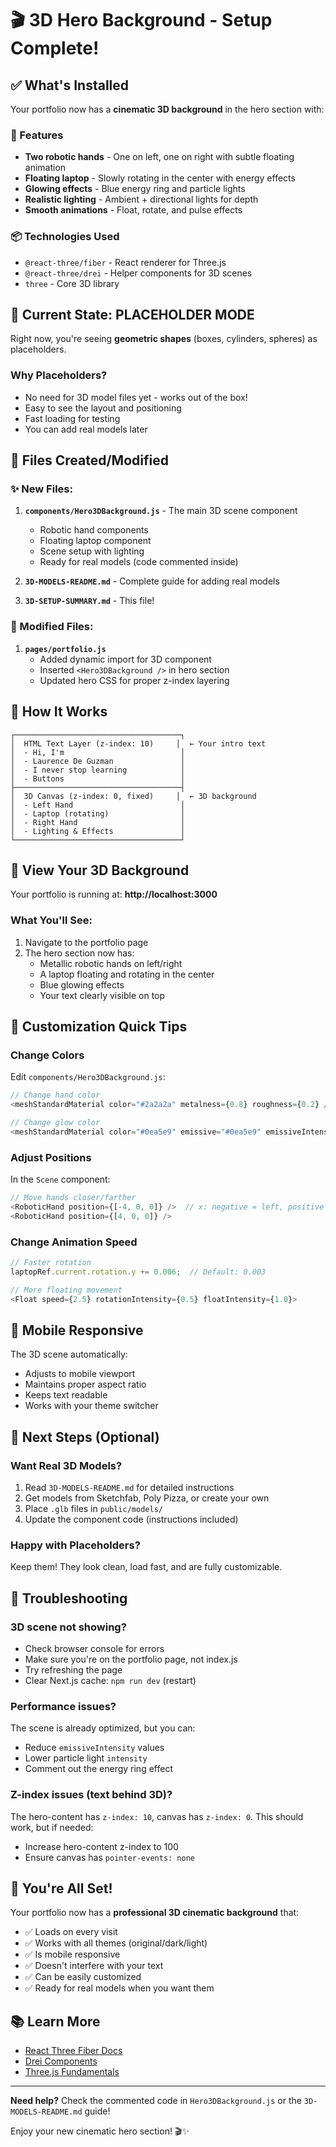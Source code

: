 # 🎬 3D Hero Background - Setup Complete!

## ✅ What's Installed

Your portfolio now has a **cinematic 3D background** in the hero section with:

### 🤖 Features
- **Two robotic hands** - One on left, one on right with subtle floating animation
- **Floating laptop** - Slowly rotating in the center with energy effects
- **Glowing effects** - Blue energy ring and particle lights
- **Realistic lighting** - Ambient + directional lights for depth
- **Smooth animations** - Float, rotate, and pulse effects

### 📦 Technologies Used
- `@react-three/fiber` - React renderer for Three.js
- `@react-three/drei` - Helper components for 3D scenes
- `three` - Core 3D library

## 🎨 Current State: PLACEHOLDER MODE

Right now, you're seeing **geometric shapes** (boxes, cylinders, spheres) as placeholders.

### Why Placeholders?
- No need for 3D model files yet - works out of the box!
- Easy to see the layout and positioning
- Fast loading for testing
- You can add real models later

## 🔧 Files Created/Modified

### ✨ New Files:
1. **`components/Hero3DBackground.js`** - The main 3D scene component
   - Robotic hand components
   - Floating laptop component
   - Scene setup with lighting
   - Ready for real models (code commented inside)

2. **`3D-MODELS-README.md`** - Complete guide for adding real models
3. **`3D-SETUP-SUMMARY.md`** - This file!

### 📝 Modified Files:
1. **`pages/portfolio.js`**
   - Added dynamic import for 3D component
   - Inserted `<Hero3DBackground />` in hero section
   - Updated hero CSS for proper z-index layering

## 🎯 How It Works

```
┌─────────────────────────────────────┐
│  HTML Text Layer (z-index: 10)     │  ← Your intro text
│  - Hi, I'm                          │
│  - Laurence De Guzman               │
│  - I never stop learning            │
│  - Buttons                          │
├─────────────────────────────────────┤
│  3D Canvas (z-index: 0, fixed)     │  ← 3D background
│  - Left Hand                        │
│  - Laptop (rotating)                │
│  - Right Hand                       │
│  - Lighting & Effects               │
└─────────────────────────────────────┘
```

## 🚀 View Your 3D Background

Your portfolio is running at: **http://localhost:3000**

### What You'll See:
1. Navigate to the portfolio page
2. The hero section now has:
   - Metallic robotic hands on left/right
   - A laptop floating and rotating in the center
   - Blue glowing effects
   - Your text clearly visible on top

## 🎨 Customization Quick Tips

### Change Colors
Edit `components/Hero3DBackground.js`:

```javascript
// Change hand color
<meshStandardMaterial color="#2a2a2a" metalness={0.8} roughness={0.2} />

// Change glow color
<meshStandardMaterial color="#0ea5e9" emissive="#0ea5e9" emissiveIntensity={2} />
```

### Adjust Positions
In the `Scene` component:

```javascript
// Move hands closer/farther
<RoboticHand position={[-4, 0, 0]} />  // x: negative = left, positive = right
<RoboticHand position={[4, 0, 0]} />
```

### Change Animation Speed
```javascript
// Faster rotation
laptopRef.current.rotation.y += 0.006;  // Default: 0.003

// More floating movement
<Float speed={2.5} rotationIntensity={0.5} floatIntensity={1.0}>
```

## 📱 Mobile Responsive

The 3D scene automatically:
- Adjusts to mobile viewport
- Maintains proper aspect ratio
- Keeps text readable
- Works with your theme switcher

## 🎯 Next Steps (Optional)

### Want Real 3D Models?
1. Read `3D-MODELS-README.md` for detailed instructions
2. Get models from Sketchfab, Poly Pizza, or create your own
3. Place `.glb` files in `public/models/`
4. Update the component code (instructions included)

### Happy with Placeholders?
Keep them! They look clean, load fast, and are fully customizable.

## 🐛 Troubleshooting

### 3D scene not showing?
- Check browser console for errors
- Make sure you're on the portfolio page, not index.js
- Try refreshing the page
- Clear Next.js cache: `npm run dev` (restart)

### Performance issues?
The scene is already optimized, but you can:
- Reduce `emissiveIntensity` values
- Lower particle light `intensity`
- Comment out the energy ring effect

### Z-index issues (text behind 3D)?
The hero-content has `z-index: 10`, canvas has `z-index: 0`. This should work, but if needed:
- Increase hero-content z-index to 100
- Ensure canvas has `pointer-events: none`

## 🎉 You're All Set!

Your portfolio now has a **professional 3D cinematic background** that:
- ✅ Loads on every visit
- ✅ Works with all themes (original/dark/light)
- ✅ Is mobile responsive
- ✅ Doesn't interfere with your text
- ✅ Can be easily customized
- ✅ Ready for real models when you want them

## 📚 Learn More

- [React Three Fiber Docs](https://docs.pmnd.rs/react-three-fiber)
- [Drei Components](https://github.com/pmndrs/drei)
- [Three.js Fundamentals](https://threejs.org/manual/)

---

**Need help?** Check the commented code in `Hero3DBackground.js` or the `3D-MODELS-README.md` guide!

Enjoy your new cinematic hero section! 🎬✨
